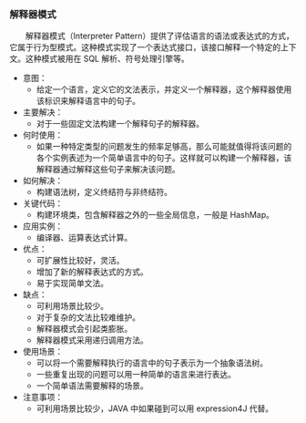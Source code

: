 ### 解释器模式

&emsp;&emsp;解释器模式（Interpreter Pattern）提供了评估语言的语法或表达式的方式，它属于行为型模式。这种模式实现了一个表达式接口，该接口解释一个特定的上下文。这种模式被用在 SQL 解析、符号处理引擎等。

- 意图：
    - 给定一个语言，定义它的文法表示，并定义一个解释器，这个解释器使用该标识来解释语言中的句子。
- 主要解决：
    - 对于一些固定文法构建一个解释句子的解释器。
- 何时使用：
    - 如果一种特定类型的问题发生的频率足够高，那么可能就值得将该问题的各个实例表述为一个简单语言中的句子。这样就可以构建一个解释器，该解释器通过解释这些句子来解决该问题。
- 如何解决：
    - 构建语法树，定义终结符与非终结符。
- 关键代码：
    - 构建环境类，包含解释器之外的一些全局信息，一般是 HashMap。
- 应用实例：
    - 编译器、运算表达式计算。
- 优点：
    - 可扩展性比较好，灵活。
    - 增加了新的解释表达式的方式。
    - 易于实现简单文法。
- 缺点：
    - 可利用场景比较少。
    - 对于复杂的文法比较难维护。
    - 解释器模式会引起类膨胀。
    - 解释器模式采用递归调用方法。
- 使用场景：
    - 可以将一个需要解释执行的语言中的句子表示为一个抽象语法树。
    - 一些重复出现的问题可以用一种简单的语言来进行表达。
    - 一个简单语法需要解释的场景。
- 注意事项：
    - 可利用场景比较少，JAVA 中如果碰到可以用 expression4J 代替。

